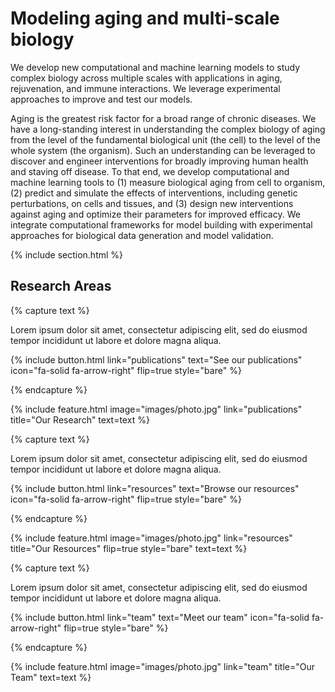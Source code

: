 ---
---

# Modeling aging and multi-scale biology

We develop new computational and machine learning models to study complex biology across multiple scales with applications in aging, rejuvenation, and immune interactions. We leverage experimental approaches to improve and test our models.

Aging is the greatest risk factor for a broad range of chronic diseases. We have a long-standing interest in understanding the complex biology of aging from the level of the fundamental biological unit (the cell) to the level of the whole system (the organism). Such an understanding can be leveraged to discover and engineer interventions for broadly improving human health and staving off disease. To that end, we develop computational and machine learning tools to (1) measure biological aging from cell to organism, (2) predict and simulate the effects of interventions, including genetic perturbations, on cells and tissues, and (3) design new interventions against aging and optimize their parameters for improved efficacy. We integrate computational frameworks for model building with experimental approaches for biological data generation and model validation.

{% include section.html %}

## Research Areas

{% capture text %}

Lorem ipsum dolor sit amet, consectetur adipiscing elit, sed do eiusmod tempor incididunt ut labore et dolore magna aliqua.

{%
  include button.html
  link="publications"
  text="See our publications"
  icon="fa-solid fa-arrow-right"
  flip=true
  style="bare"
%}

{% endcapture %}

{%
  include feature.html
  image="images/photo.jpg"
  link="publications"
  title="Our Research"
  text=text
%}

{% capture text %}

Lorem ipsum dolor sit amet, consectetur adipiscing elit, sed do eiusmod tempor incididunt ut labore et dolore magna aliqua.

{%
  include button.html
  link="resources"
  text="Browse our resources"
  icon="fa-solid fa-arrow-right"
  flip=true
  style="bare"
%}

{% endcapture %}

{%
  include feature.html
  image="images/photo.jpg"
  link="resources"
  title="Our Resources"
  flip=true
  style="bare"
  text=text
%}

{% capture text %}

Lorem ipsum dolor sit amet, consectetur adipiscing elit, sed do eiusmod tempor incididunt ut labore et dolore magna aliqua.

{%
  include button.html
  link="team"
  text="Meet our team"
  icon="fa-solid fa-arrow-right"
  flip=true
  style="bare"
%}

{% endcapture %}

{%
  include feature.html
  image="images/photo.jpg"
  link="team"
  title="Our Team"
  text=text
%}
